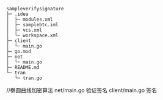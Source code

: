 ```
sampleverifysignature
├─ .idea
│  ├─ modules.xml
│  ├─ samplebtc.iml
│  ├─ vcs.xml
│  └─ workspace.xml
├─ client
│  └─ main.go
├─ go.mod
├─ net
│  └─ main.go
├─ README.md
└─ tran
   └─ tran.go

```

//椭圆曲线加密算法
net/main.go   验证签名
client/main.go  签名